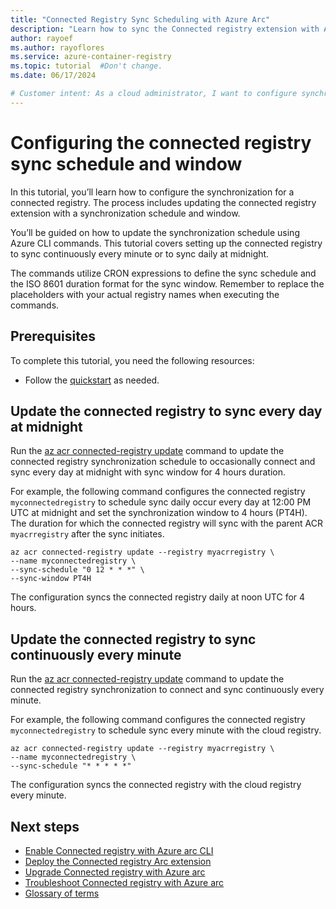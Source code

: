 ```yaml
---
title: "Connected Registry Sync Scheduling with Azure Arc"
description: "Learn how to sync the Connected registry extension with Azure Arc using a synchronization schedule and window, including CRON expressions."
author: rayoef
ms.author: rayoflores
ms.service: azure-container-registry
ms.topic: tutorial  #Don't change.
ms.date: 06/17/2024

# Customer intent: As a cloud administrator, I want to configure synchronization schedules for a connected registry, so that I can automate updates to align with my operational requirements and optimize resource utilization.
---
```


# Configuring the connected registry sync schedule and window

In this tutorial, you’ll learn how to configure the synchronization for a connected registry. The process includes updating the connected registry extension with a synchronization schedule and window.

You’ll be guided on how to update the synchronization schedule using Azure CLI commands. This tutorial covers setting up the connected registry to sync continuously every minute or to sync daily at midnight.

The commands utilize CRON expressions to define the sync schedule and the ISO 8601 duration format for the sync window. Remember to replace the placeholders with your actual registry names when executing the commands.

## Prerequisites

To complete this tutorial, you need the following resources:

* Follow the [quickstart][quickstart] as needed.

## Update the connected registry to sync every day at midnight

Run the [az acr connected-registry update][az-acr-connected-registry-update] command to update the connected registry synchronization schedule to occasionally connect and sync every day at midnight with sync window for 4 hours duration.

For example, the following command configures the connected registry `myconnectedregistry` to schedule sync daily occur every day at 12:00 PM UTC at midnight and set the synchronization window to 4 hours (PT4H). The duration for which the connected registry will sync with the parent ACR `myacrregistry` after the sync initiates.

```azurecli 
az acr connected-registry update --registry myacrregistry \ 
--name myconnectedregistry \ 
--sync-schedule "0 12 * * *" \
--sync-window PT4H
```

The configuration syncs the connected registry daily at noon UTC for 4 hours.

## Update the connected registry to sync continuously every minute  

Run the [az acr connected-registry update][az-acr-connected-registry-update] command to update the connected registry synchronization to connect and sync continuously every minute.  

For example, the following command configures the connected registry `myconnectedregistry` to schedule sync every minute with the cloud registry.

```azurecli 
az acr connected-registry update --registry myacrregistry \ 
--name myconnectedregistry \ 
--sync-schedule "* * * * *"    
```

The configuration syncs the connected registry with the cloud registry every minute.

## Next steps

- [Enable Connected registry with Azure arc CLI][quickstart]
- [Deploy the Connected registry Arc extension](tutorial-connected-registry-arc.md)
- [Upgrade Connected registry with Azure arc](tutorial-connected-registry-upgrade.md)
- [Troubleshoot Connected registry with Azure arc](troubleshoot-connected-registry-arc.md)
- [Glossary of terms](connected-registry-glossary.md)

<!-- LINKS - internal -->
[az-acr-connected-registry-update]: /cli/azure/acr/connected-registry#az-acr-connected-registry-update
[quickstart]: quickstart-connected-registry-arc-cli.md
